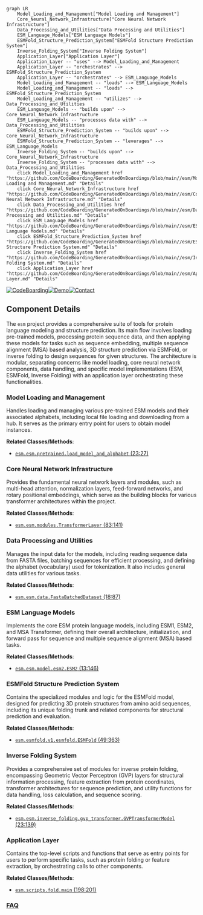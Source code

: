 ```mermaid
graph LR
    Model_Loading_and_Management["Model Loading and Management"]
    Core_Neural_Network_Infrastructure["Core Neural Network Infrastructure"]
    Data_Processing_and_Utilities["Data Processing and Utilities"]
    ESM_Language_Models["ESM Language Models"]
    ESMFold_Structure_Prediction_System["ESMFold Structure Prediction System"]
    Inverse_Folding_System["Inverse Folding System"]
    Application_Layer["Application Layer"]
    Application_Layer -- "uses" --> Model_Loading_and_Management
    Application_Layer -- "orchestrates" --> ESMFold_Structure_Prediction_System
    Application_Layer -- "orchestrates" --> ESM_Language_Models
    Model_Loading_and_Management -- "loads" --> ESM_Language_Models
    Model_Loading_and_Management -- "loads" --> ESMFold_Structure_Prediction_System
    Model_Loading_and_Management -- "utilizes" --> Data_Processing_and_Utilities
    ESM_Language_Models -- "builds upon" --> Core_Neural_Network_Infrastructure
    ESM_Language_Models -- "processes data with" --> Data_Processing_and_Utilities
    ESMFold_Structure_Prediction_System -- "builds upon" --> Core_Neural_Network_Infrastructure
    ESMFold_Structure_Prediction_System -- "leverages" --> ESM_Language_Models
    Inverse_Folding_System -- "builds upon" --> Core_Neural_Network_Infrastructure
    Inverse_Folding_System -- "processes data with" --> Data_Processing_and_Utilities
    click Model_Loading_and_Management href "https://github.com/CodeBoarding/GeneratedOnBoardings/blob/main//esm/Model Loading and Management.md" "Details"
    click Core_Neural_Network_Infrastructure href "https://github.com/CodeBoarding/GeneratedOnBoardings/blob/main//esm/Core Neural Network Infrastructure.md" "Details"
    click Data_Processing_and_Utilities href "https://github.com/CodeBoarding/GeneratedOnBoardings/blob/main//esm/Data Processing and Utilities.md" "Details"
    click ESM_Language_Models href "https://github.com/CodeBoarding/GeneratedOnBoardings/blob/main//esm/ESM Language Models.md" "Details"
    click ESMFold_Structure_Prediction_System href "https://github.com/CodeBoarding/GeneratedOnBoardings/blob/main//esm/ESMFold Structure Prediction System.md" "Details"
    click Inverse_Folding_System href "https://github.com/CodeBoarding/GeneratedOnBoardings/blob/main//esm/Inverse Folding System.md" "Details"
    click Application_Layer href "https://github.com/CodeBoarding/GeneratedOnBoardings/blob/main//esm/Application Layer.md" "Details"
```
[![CodeBoarding](https://img.shields.io/badge/Generated%20by-CodeBoarding-9cf?style=flat-square)](https://github.com/CodeBoarding/GeneratedOnBoardings)[![Demo](https://img.shields.io/badge/Try%20our-Demo-blue?style=flat-square)](https://www.codeboarding.org/demo)[![Contact](https://img.shields.io/badge/Contact%20us%20-%20contact@codeboarding.org-lightgrey?style=flat-square)](mailto:contact@codeboarding.org)

## Component Details

The `esm` project provides a comprehensive suite of tools for protein language modeling and structure prediction. Its main flow involves loading pre-trained models, processing protein sequence data, and then applying these models for tasks such as sequence embedding, multiple sequence alignment (MSA) based analysis, 3D structure prediction via ESMFold, or inverse folding to design sequences for given structures. The architecture is modular, separating concerns like model loading, core neural network components, data handling, and specific model implementations (ESM, ESMFold, Inverse Folding) with an application layer orchestrating these functionalities.

### Model Loading and Management
Handles loading and managing various pre-trained ESM models and their associated alphabets, including local file loading and downloading from a hub. It serves as the primary entry point for users to obtain model instances.


**Related Classes/Methods**:

- <a href="https://github.com/facebookresearch/esm/blob/master/esm/pretrained.py#L23-L27" target="_blank" rel="noopener noreferrer">`esm.esm.pretrained.load_model_and_alphabet` (23:27)</a>


### Core Neural Network Infrastructure
Provides the fundamental neural network layers and modules, such as multi-head attention, normalization layers, feed-forward networks, and rotary positional embeddings, which serve as the building blocks for various transformer architectures within the project.


**Related Classes/Methods**:

- <a href="https://github.com/facebookresearch/esm/blob/master/esm/modules.py#L83-L141" target="_blank" rel="noopener noreferrer">`esm.esm.modules.TransformerLayer` (83:141)</a>


### Data Processing and Utilities
Manages the input data for the models, including reading sequence data from FASTA files, batching sequences for efficient processing, and defining the alphabet (vocabulary) used for tokenization. It also includes general data utilities for various tasks.


**Related Classes/Methods**:

- <a href="https://github.com/facebookresearch/esm/blob/master/esm/data.py#L18-L87" target="_blank" rel="noopener noreferrer">`esm.esm.data.FastaBatchedDataset` (18:87)</a>


### ESM Language Models
Implements the core ESM protein language models, including ESM1, ESM2, and MSA Transformer, defining their overall architecture, initialization, and forward pass for sequence and multiple sequence alignment (MSA) based tasks.


**Related Classes/Methods**:

- <a href="https://github.com/facebookresearch/esm/blob/master/esm/model/esm2.py#L13-L146" target="_blank" rel="noopener noreferrer">`esm.esm.model.esm2.ESM2` (13:146)</a>


### ESMFold Structure Prediction System
Contains the specialized modules and logic for the ESMFold model, designed for predicting 3D protein structures from amino acid sequences, including its unique folding trunk and related components for structural prediction and evaluation.


**Related Classes/Methods**:

- <a href="https://github.com/facebookresearch/esm/blob/master/esm/esmfold/v1/esmfold.py#L49-L363" target="_blank" rel="noopener noreferrer">`esm.esmfold.v1.esmfold.ESMFold` (49:363)</a>


### Inverse Folding System
Provides a comprehensive set of modules for inverse protein folding, encompassing Geometric Vector Perceptron (GVP) layers for structural information processing, feature extraction from protein coordinates, transformer architectures for sequence prediction, and utility functions for data handling, loss calculation, and sequence scoring.


**Related Classes/Methods**:

- <a href="https://github.com/facebookresearch/esm/blob/master/esm/inverse_folding/gvp_transformer.py#L23-L139" target="_blank" rel="noopener noreferrer">`esm.esm.inverse_folding.gvp_transformer.GVPTransformerModel` (23:139)</a>


### Application Layer
Contains the top-level scripts and functions that serve as entry points for users to perform specific tasks, such as protein folding or feature extraction, by orchestrating calls to other components.


**Related Classes/Methods**:

- <a href="https://github.com/facebookresearch/esm/blob/master/scripts/fold.py#L198-L201" target="_blank" rel="noopener noreferrer">`esm.scripts.fold.main` (198:201)</a>




### [FAQ](https://github.com/CodeBoarding/GeneratedOnBoardings/tree/main?tab=readme-ov-file#faq)